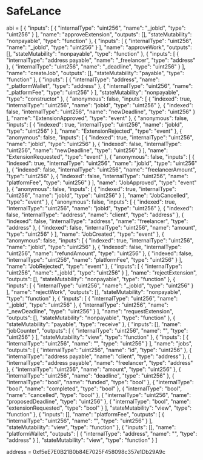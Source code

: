 # SafeLance

abi = [
	{
		"inputs": [
			{
				"internalType": "uint256",
				"name": "_jobId",
				"type": "uint256"
			}
		],
		"name": "approveExtension",
		"outputs": [],
		"stateMutability": "nonpayable",
		"type": "function"
	},
	{
		"inputs": [
			{
				"internalType": "uint256",
				"name": "_jobId",
				"type": "uint256"
			}
		],
		"name": "approveWork",
		"outputs": [],
		"stateMutability": "nonpayable",
		"type": "function"
	},
	{
		"inputs": [
			{
				"internalType": "address payable",
				"name": "_freelancer",
				"type": "address"
			},
			{
				"internalType": "uint256",
				"name": "_deadline",
				"type": "uint256"
			}
		],
		"name": "createJob",
		"outputs": [],
		"stateMutability": "payable",
		"type": "function"
	},
	{
		"inputs": [
			{
				"internalType": "address",
				"name": "_platformWallet",
				"type": "address"
			},
			{
				"internalType": "uint256",
				"name": "_platformFee",
				"type": "uint256"
			}
		],
		"stateMutability": "nonpayable",
		"type": "constructor"
	},
	{
		"anonymous": false,
		"inputs": [
			{
				"indexed": true,
				"internalType": "uint256",
				"name": "jobId",
				"type": "uint256"
			},
			{
				"indexed": false,
				"internalType": "uint256",
				"name": "newDeadline",
				"type": "uint256"
			}
		],
		"name": "ExtensionApproved",
		"type": "event"
	},
	{
		"anonymous": false,
		"inputs": [
			{
				"indexed": true,
				"internalType": "uint256",
				"name": "jobId",
				"type": "uint256"
			}
		],
		"name": "ExtensionRejected",
		"type": "event"
	},
	{
		"anonymous": false,
		"inputs": [
			{
				"indexed": true,
				"internalType": "uint256",
				"name": "jobId",
				"type": "uint256"
			},
			{
				"indexed": false,
				"internalType": "uint256",
				"name": "newDeadline",
				"type": "uint256"
			}
		],
		"name": "ExtensionRequested",
		"type": "event"
	},
	{
		"anonymous": false,
		"inputs": [
			{
				"indexed": true,
				"internalType": "uint256",
				"name": "jobId",
				"type": "uint256"
			},
			{
				"indexed": false,
				"internalType": "uint256",
				"name": "freelancerAmount",
				"type": "uint256"
			},
			{
				"indexed": false,
				"internalType": "uint256",
				"name": "platformFee",
				"type": "uint256"
			}
		],
		"name": "JobApproved",
		"type": "event"
	},
	{
		"anonymous": false,
		"inputs": [
			{
				"indexed": true,
				"internalType": "uint256",
				"name": "jobId",
				"type": "uint256"
			}
		],
		"name": "JobCancelled",
		"type": "event"
	},
	{
		"anonymous": false,
		"inputs": [
			{
				"indexed": true,
				"internalType": "uint256",
				"name": "jobId",
				"type": "uint256"
			},
			{
				"indexed": false,
				"internalType": "address",
				"name": "client",
				"type": "address"
			},
			{
				"indexed": false,
				"internalType": "address",
				"name": "freelancer",
				"type": "address"
			},
			{
				"indexed": false,
				"internalType": "uint256",
				"name": "amount",
				"type": "uint256"
			}
		],
		"name": "JobCreated",
		"type": "event"
	},
	{
		"anonymous": false,
		"inputs": [
			{
				"indexed": true,
				"internalType": "uint256",
				"name": "jobId",
				"type": "uint256"
			},
			{
				"indexed": false,
				"internalType": "uint256",
				"name": "refundAmount",
				"type": "uint256"
			},
			{
				"indexed": false,
				"internalType": "uint256",
				"name": "platformFee",
				"type": "uint256"
			}
		],
		"name": "JobRejected",
		"type": "event"
	},
	{
		"inputs": [
			{
				"internalType": "uint256",
				"name": "_jobId",
				"type": "uint256"
			}
		],
		"name": "rejectExtension",
		"outputs": [],
		"stateMutability": "nonpayable",
		"type": "function"
	},
	{
		"inputs": [
			{
				"internalType": "uint256",
				"name": "_jobId",
				"type": "uint256"
			}
		],
		"name": "rejectWork",
		"outputs": [],
		"stateMutability": "nonpayable",
		"type": "function"
	},
	{
		"inputs": [
			{
				"internalType": "uint256",
				"name": "_jobId",
				"type": "uint256"
			},
			{
				"internalType": "uint256",
				"name": "_newDeadline",
				"type": "uint256"
			}
		],
		"name": "requestExtension",
		"outputs": [],
		"stateMutability": "nonpayable",
		"type": "function"
	},
	{
		"stateMutability": "payable",
		"type": "receive"
	},
	{
		"inputs": [],
		"name": "jobCounter",
		"outputs": [
			{
				"internalType": "uint256",
				"name": "",
				"type": "uint256"
			}
		],
		"stateMutability": "view",
		"type": "function"
	},
	{
		"inputs": [
			{
				"internalType": "uint256",
				"name": "",
				"type": "uint256"
			}
		],
		"name": "jobs",
		"outputs": [
			{
				"internalType": "uint256",
				"name": "id",
				"type": "uint256"
			},
			{
				"internalType": "address payable",
				"name": "client",
				"type": "address"
			},
			{
				"internalType": "address payable",
				"name": "freelancer",
				"type": "address"
			},
			{
				"internalType": "uint256",
				"name": "amount",
				"type": "uint256"
			},
			{
				"internalType": "uint256",
				"name": "deadline",
				"type": "uint256"
			},
			{
				"internalType": "bool",
				"name": "funded",
				"type": "bool"
			},
			{
				"internalType": "bool",
				"name": "completed",
				"type": "bool"
			},
			{
				"internalType": "bool",
				"name": "cancelled",
				"type": "bool"
			},
			{
				"internalType": "uint256",
				"name": "proposedDeadline",
				"type": "uint256"
			},
			{
				"internalType": "bool",
				"name": "extensionRequested",
				"type": "bool"
			}
		],
		"stateMutability": "view",
		"type": "function"
	},
	{
		"inputs": [],
		"name": "platformFee",
		"outputs": [
			{
				"internalType": "uint256",
				"name": "",
				"type": "uint256"
			}
		],
		"stateMutability": "view",
		"type": "function"
	},
	{
		"inputs": [],
		"name": "platformWallet",
		"outputs": [
			{
				"internalType": "address",
				"name": "",
				"type": "address"
			}
		],
		"stateMutability": "view",
		"type": "function"
	}
]

address = 0xf5eE7E0B21B0b84E7025F458098c357e1Db29A9c
